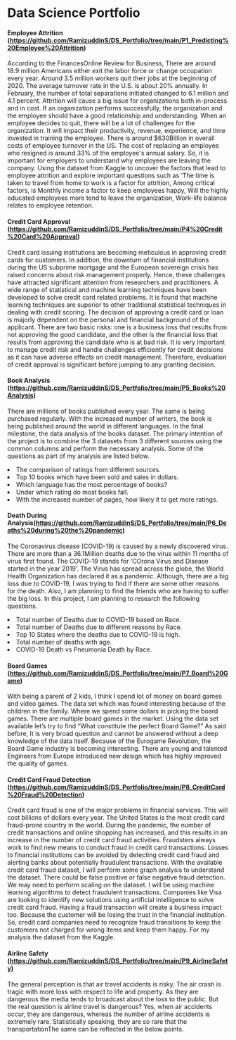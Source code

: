 # Data Science Portfolio
#### Employee Attrition (https://github.com/RamizuddinS/DS_Portfolio/tree/main/P1_Predicting%20Employee%20Attrition)
According to the FinancesOnline Review for Business, There are around 18.9 million Americans either exit the labor force or change occupation every year. Around 3.5 million workers quit their jobs at the beginning of 2020. The average turnover rate in the U.S. is about 20% annually. In February, the number of total separations initiated changed to 6.1 million and 4.1 percent. Attrition will cause a big issue for organizations both in-process and in cost. If an organization performs successfully, the organization and the employee should have a good relationship and understanding. When an employee decides to quit, there will be a lot of challenges for the organization. It will impact their productivity, revenue, experience, and time invested in training the employee. There is around $630Billion in overall costs of employee turnover in the US. The cost of replacing an employee who resigned is around 33% of the employee's annual salary. So, it is important for employers to understand why employees are leaving the company. Using the dataset from Kaggle to uncover the factors that lead to employee attrition and explore important questions such as ‘The time is taken to travel from home to work is a factor for attrition, Among critical factors, is Monthly income a factor to keep employees happy, Will the highly educated employees more tend to leave the organization, Work-life balance relates to employee retention.
#### Credit Card Approval (https://github.com/RamizuddinS/DS_Portfolio/tree/main/P4%20Credit%20Card%20Approval)
Credit card issuing institutions are becoming meticulous in approving credit cards for customers. In addition, the downturn of financial institutions during the US subprime mortgage and the European sovereign crisis has raised concerns about risk management properly. Hence, these challenges have attracted significant attention from researchers and practitioners. A wide range of statistical and machine learning techniques have been developed to solve credit card related problems. It is found that machine learning techniques are superior to other traditional statistical techniques in dealing with credit scoring. The decision of approving a credit card or loan is majorly dependent on the personal and financial background of the applicant. There are two basic risks: one is a business loss that results from not approving the good candidate, and the other is the financial loss that results from approving the candidate who is at bad risk. It is very important to manage credit risk and handle challenges efficiently for credit decisions as it can have adverse effects on credit management. Therefore, evaluation of credit approval is significant before jumping to any granting decision.
#### Book Analysis (https://github.com/RamizuddinS/DS_Portfolio/tree/main/P5_Books%20Analysis)
There are millions of books published every year. The same is being purchased regularly. With the increased number of writers, the book is being published around the world in different languages. In the final milestone, the data analysis of the books dataset. The primary intention of the project is to combine the 3 datasets from 3 different sources using the common columns and perform the necessary analysis. Some of the questions as part of my analysis are listed below.
<li> The comparison of ratings from different sources.</li>
<li> Top 10 books which have been sold and sales in dollars.</li>
<li> Which language has the most percentage of books?</li>
<li> Under which rating do most books fall.</li>
<li> With the increased number of pages, how likely it to get more ratings.</li>
  
  
#### Death During Analysis(https://github.com/RamizuddinS/DS_Portfolio/tree/main/P6_Deaths%20during%20the%20pandemic)
The Coronavirus disease (COVID-19) is caused by a newly discovered virus. There are more than a 36.1Million deaths due to the virus within 11 months of virus first found. The COVID-19 stands for ‘COrona Virus and Disease started in the year 2019’. The Virus has spread across the globe, the World Health Organization has declared it as a pandemic. Although, there are a big loss due to COVID-19, I was trying to find if there are some other reasons for the death. Also, I am planning to find the friends who are having to suffer the big loss.
In this project, I am planning to research the following questions.
<li> Total number of Deaths due to COVID-19 based on Race.</li>
<li> Total number of Deaths due to different reasons by Race.</li>
<li> Top 10 States where the deaths due to COVID-19 is high.</li>
<li> Total number of deaths with age.</li>
<li> COVID-19 Death vs Pneumonia Death by Race.</li>

#### Board Games (https://github.com/RamizuddinS/DS_Portfolio/tree/main/P7_Board%20Game)
With being a parent of 2 kids, I think I spend lot of money on board games and video games. The data set which was found interesting because of the children in the family. Where we spend some dollars in picking the board games. There are multiple board games in the market. Using the data set available let’s try to find “What constitute the perfect Board Game?” As said before, It is very broad question and cannot be answered without a deep knowledge of the data itself. Because of the Eurogame Revolution, the Board Game industry is becoming interesting. There are young and talented Engineers from Europe introduced new design which has highly improved the quality of games.
#### Credit Card Fraud Detection (https://github.com/RamizuddinS/DS_Portfolio/tree/main/P8_CreditCard%20Fraud%20Detection)
Credit card fraud is one of the major problems in financial services. This will cost billions of dollars every year. The United States is the most credit card fraud-prone country in the world. During the pandemic, the number of credit transactions and online shopping has increased, and this results in an increase in the number of credit card fraud activities. Fraudsters always work to find new means to conduct fraud in credit card transactions. Losses to financial institutions can be avoided by detecting credit card fraud and alerting banks about potentially fraudulent transactions. With the available credit card fraud dataset, I will perform some graph analysis to understand the dataset. There could be false positive or false negative fraud detection. We may need to perform scaling on the dataset. I will be using machine learning algorithms to detect fraudulent transactions. Companies like Visa are looking to identify new solutions using artificial intelligence to solve credit card fraud. Having a fraud transaction will create a business impact too. Because the customer will be losing the trust in the financial institution. So, credit card companies need to recognize fraud transitions to keep the customers not charged for wrong items and keep them happy. For my analysis the dataset from the Kaggle.
#### Airline Safety (https://github.com/RamizuddinS/DS_Portfolio/tree/main/P9_AirlineSafety)
The general perception is that air travel accidents is risky. The air crash is tragic with more loss with respect to life and property. As they are dangerous the media tends to broadcast about the loss to the public. But the real question is airline travel is dangerous? Yes, when air accidents occur, they are dangerous, whereas the number of airline accidents is extremely rare. Statistically speaking, they are so rare that the transportationThe same can be reflected in the below points.
